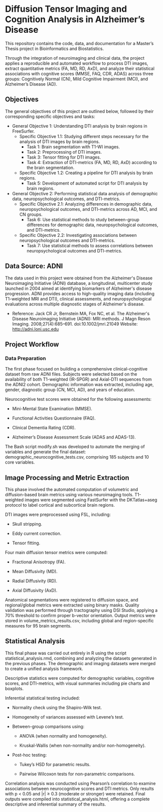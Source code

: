 # Diffusion Tensor Imaging and Cognition Analysis in Alzheimer’s Disease

This repository contains the code, data, and documentation for a Master’s Thesis project in Bioinformatics and Biostatistics. 

Through the integration of neuroimaging and clinical data, the project applies a reproducible and automated workflow to process DTI images, extract quantitative metrics (FA, MD, RD, AxD), and analyze their statistical associations with cognitive scores (MMSE, FAQ, CDR, ADAS) across three groups: Cognitively Normal (CN), Mild Cognitive Impairment (MCI), and Alzheimer’s Disease (AD).

## Objectives 

The general objectives of this project are outlined below, followed by their corresponding specific objectives and tasks: 

- General Objective 1: Understanding DTI analysis by brain regions in FreeSurfer.
    - Specific Objective 1.1: Studying different steps necessary for the analysis of DTI images by brain regions.
        - Task 1: Brain segmentation with T1-WI images.
        - Task 2: Preprocessing of DTI images.
        - Task 3: Tensor fitting for DTI images.
        - Task 4: Extraction of DTI-metrics (FA, MD, RD, AxD) according to the brain segmentation.
    - Specific Objective 1.2: Creating a pipeline for DTI analysis by brain regions.
        - Task 5: Development of automated script for DTI analysis by brain regions. 
- General Objective 2: Performing statistical data analysis of demographic data, neuropsychological outcomes, and DTI-metrics.
    - Specific Objective 2.1: Analyzing differences in demographic data, neuropsychological outcomes, and DTI-metrics across AD, MCI, and CN groups.
        - Task 6: Use statistical methods to study between-group differences for demographic data, neuropsychological outcomes, and DTI-metrics.
    - Specific Objective 2.2: Investigating associations between neuropsychological outcomes and DTI-metrics.
        - Task 7: Use statistical methods to assess correlations between neuropsychological outcomes and DTI-metrics.

## Data Source: ADNI

The data used in this project were obtained from the Alzheimer's Disease Neuroimaging Initiative (ADNI) database, a longitudinal, multicenter study launched in 2004 aimed at identifying biomarkers of Alzheimer's disease progression. ADNI provides access to high-quality imaging data (including T1-weighted MRI and DTI), clinical assessments, and neuropsychological evaluations across multiple diagnostic stages of Alzheimer's disease.

- Reference:
Jack CR Jr, Bernstein MA, Fox NC, et al. The Alzheimer's Disease Neuroimaging Initiative (ADNI): MRI methods. J Magn Reson Imaging. 2008;27(4):685–691. doi:10.1002/jmri.21049
Website: http://adni.loni.usc.edu

## Project Workflow

### Data Preparation

The first phase focused on building a comprehensive clinical-cognitive dataset from raw ADNI files. Subjects were selected based on the availability of both T1-weighted (IR-SPGR) and Axial-DTI sequences from the ADNI2 cohort. Demographic information was extracted, including age, gender, diagnostic group (CN, MCI, AD), and years of education.

Neurocognitive test scores were obtained for the following assessments:

- Mini-Mental State Examination (MMSE).

- Functional Activities Questionnaire (FAQ).

- Clinical Dementia Rating (CDR).

- Alzheimer’s Disease Assessment Scale (ADAS and ADAS-13).

The Bash script modify.sh was developed to automate the merging of variables and generate the final dataset: demographic_neurocognitive_tests.csv, comprising 185 subjects and 10 core variables.

## Image Processing and Metric Extraction

This phase involved the automated computation of volumetric and diffusion-based brain metrics using various neuroimaging tools. T1-weighted images were segmented using FastSurfer with the DKTatlas+aseg protocol to label cortical and subcortical brain regions.

DTI images were preprocessed using FSL, including:

- Skull stripping.

- Eddy current correction.

- Tensor fitting.

Four main diffusion tensor metrics were computed:

- Fractional Anisotropy (FA).

- Mean Diffusivity (MD).

- Radial Diffusivity (RD).

- Axial Diffusivity (AxD).

Anatomical segmentations were registered to diffusion space, and regional/global metrics were extracted using binary masks. Quality validation was performed through tractography using DSI Studio, applying a 70% threshold to confirm proper b-vector orientation. Output metrics were stored in volume_metrics_results.csv, including global and region-specific measures for 95 brain segments.

## Statistical Analysis

This final phase was carried out entirely in R using the script statistical_analysis.rmd, combining and analyzing the datasets generated in the previous phases. The demographic and imaging datasets were merged to create a unified analysis framework.

Descriptive statistics were computed for demographic variables, cognitive scores, and DTI-metrics, with visual summaries including pie charts and boxplots.

Inferential statistical testing included:

- Normality check using the Shapiro-Wilk test.

- Homogeneity of variances assessed with Levene’s test.

- Between-group comparisons using:

    - ANOVA (when normality and homogeneity).

    - Kruskal-Wallis (when non-normality and/or non-homogeneity).

-  Post-hoc testing:

    - Tukey’s HSD for parametric results.

    - Pairwise Wilcoxon tests for non-parametric comparisons.

Correlation analysis was conducted using Pearson’s correlation to examine associations between neurocognitive scores and DTI metrics. Only results with p < 0.05 and |r| ≥ 0.3 (moderate or stronger) were retained. Final outputs were compiled into statistical_analysis.html, offering a complete descriptive and inferential summary of the results.
